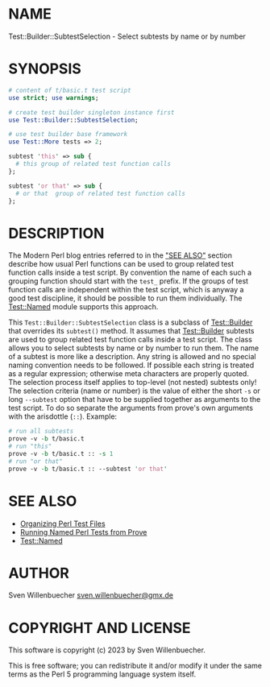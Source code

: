 # NAME

Test::Builder::SubtestSelection - Select subtests by name or by number

# SYNOPSIS

```perl
# content of t/basic.t test script
use strict; use warnings;

# create test builder singleton instance first
use Test::Builder::SubtestSelection;

# use test builder base framework
use Test::More tests => 2;

subtest 'this' => sub {
  # this group of related test function calls
};

subtest 'or that' => sub {
  # or that  group of related test function calls
};
```

# DESCRIPTION

The Modern Perl blog entries referred to in the ["SEE ALSO"](#see-also) section
describe how usual Perl functions can be used to group related test function
calls inside a test script. By convention the name of each such a grouping
function should start with the `test_` prefix. If the groups of test function
calls are independent within the test script, which is anyway a good test
discipline, it should be possible to run them individually. The [Test::Named](https://metacpan.org/pod/Test%3A%3ANamed)
module supports this approach.

This `Test::Builder::SubtestSelection` class is a subclass of [Test::Builder](https://metacpan.org/pod/Test%3A%3ABuilder)
that overrides its `subtest()` method. It assumes that [Test::Builder](https://metacpan.org/pod/Test%3A%3ABuilder)
subtests are used to group related test function calls inside a test
script. The class allows you to select subtests by name or by number to
run them. The name of a subtest is more like a description. Any string is
allowed and no special naming convention needs to be followed. If possible
each string is treated as a regular expression; otherwise meta characters
are properly quoted. The selection process itself applies to top-level
(not nested) subtests only! The selection criteria (name or number) is the
value of either the short `-s` or long `--subtest` option that have to
be supplied together as arguments to the test script. To do so separate the
arguments from prove's own arguments with the arisdottle (`::`). Example:

```perl
# run all subtests
prove -v -b t/basic.t
# run "this"
prove -v -b t/basic.t :: -s 1
# run "or that"
prove -v -b t/basic.t :: --subtest 'or that'
```

# SEE ALSO

- [Organizing Perl Test Files](http://www.modernperlbooks.com/mt/2013/05/organizing-perl-test-files.html)
- [Running Named Perl Tests from Prove](http://www.modernperlbooks.com/mt/2013/05/running-named-perl-tests-from-prove.html)
- [Test::Named](https://metacpan.org/pod/Test%3A%3ANamed)

# AUTHOR

Sven Willenbuecher <sven.willenbuecher@gmx.de>

# COPYRIGHT AND LICENSE

This software is copyright (c) 2023 by Sven Willenbuecher.

This is free software; you can redistribute it and/or modify it under the
same terms as the Perl 5 programming language system itself.

